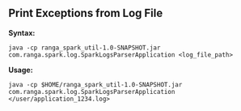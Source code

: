 ## Print Exceptions from Log File
**Syntax:**
```shell 
java -cp ranga_spark_util-1.0-SNAPSHOT.jar com.ranga.spark.log.SparkLogsParserApplication <log_file_path>
```
**Usage:**
```shell
java -cp $HOME/ranga_spark_util-1.0-SNAPSHOT.jar com.ranga.spark.log.SparkLogsParserApplication </user/application_1234.log>
```
